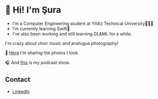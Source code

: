 
# 📌 Hi! I'm Şura

- I'm a Computer Engineering student at Yildiz Technical University👩🏻‍💻
- I'm currently learning Swift📱 
- I've also been working and still learning DL&ML for a while.

I'm crazy about choir music and analogue photography!

📸 [Here](https://www.instagram.com/suratakesphotos/) I'm sharing the photos I took.

🎧 And [this](https://open.spotify.com/show/6A88He0uzxfp3yeCCTeZ3P?si=dc38181f3d914770) is my podcast show.

## Contact

- [LinkedIn](https://www.linkedin.com/in/surakacmaz/)
